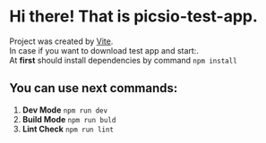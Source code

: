 # Hi there! That is picsio-test-app.

Project was created by [Vite](https://vitejs.dev/).\
In case if you want to download test app and start:.\
At **first** should install dependencies by command `npm install`

## You can use next commands:

1. **Dev Mode** `npm run dev`
2. **Build Mode** `npm run buld`
3. **Lint Check** `npm run lint`
